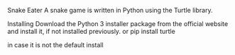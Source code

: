 Snake Eater
A snake game is written in Python using the Turtle library.

Installing
Download the Python 3 installer package from the official website and install it, if not installed previously.
or 
pip install turtle

in case it is not the default install

